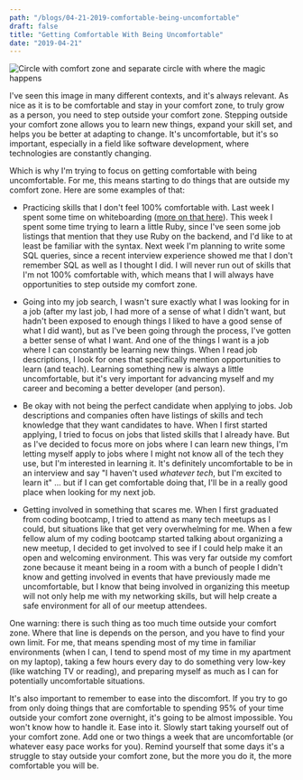 ```yaml
---
path: "/blogs/04-21-2019-comfortable-being-uncomfortable"
draft: false
title: "Getting Comfortable With Being Uncomfortable"
date: "2019-04-21"
---
```


![Circle with comfort zone and separate circle with where the magic happens](https://live.staticflickr.com/65535/46921329864_aff0643f81_b.jpg)

I've seen this image in many different contexts, and it's always relevant. As nice as it is to be comfortable and stay in your comfort zone, to truly grow as a person, you need to step outside your comfort zone. Stepping outside your comfort zone allows you to learn new things, expand your skill set, and helps you be better at adapting to change. It's uncomfortable, but it's so important, especially in a field like software development, where technologies are constantly changing.

Which is why I'm trying to focus on getting comfortable with being uncomfortable. For me, this means starting to do things that are outside my comfort zone. Here are some examples of that:

* Practicing skills that I don't feel 100% comfortable with. Last week I spent some time on whiteboarding ([more on that here](https://www.sarahlkatz.com/blogs/04-14-2019-off-track-whiteboard)). This week I spent some time trying to learn a little Ruby, since I've seen some job listings that mention that they use Ruby on the backend, and I'd like to at least be familiar with the syntax. Next week I'm planning to write some SQL queries, since a recent interview experience showed me that I don't remember SQL as well as I thought I did. I will never run out of skills that I'm not 100% comfortable with, which means that I will always have opportunities to step outside my comfort zone.

* Going into my job search, I wasn't sure exactly what I was looking for in a job (after my last job, I had more of a sense of what I didn't want, but hadn't been exposed to enough things I liked to have a good sense of what I did want), but as I've been going through the process, I've gotten a better sense of what I want. And one of the things I want is a job where I can constantly be learning new things. When I read job descriptions, I look for ones that specifically mention opportunities to learn (and teach). Learning something new is always a little uncomfortable, but it's very important for advancing myself and my career and becoming a better developer (and person).

* Be okay with not being the perfect candidate when applying to jobs. Job descriptions and companies often have listings of skills and tech knowledge that they want candidates to have. When I first started applying, I tried to focus on jobs that listed skills that I already have. But as I've decided to focus more on jobs where I can learn new things, I'm letting myself apply to jobs where I might not know all of the tech they use, but I'm interested in learning it. It's definitely uncomfortable to be in an interview and say "I haven't used *whatever tech*, but I'm excited to learn it" ... but if I can get comfortable doing that, I'll be in a really good place when looking for my next job.

* Getting involved in something that scares me. When I first graduated from coding bootcamp, I tried to attend as many tech meetups as I could, but situations like that get very overwhelming for me. When a few fellow alum of my coding bootcamp started talking about organizing a new meetup, I decided to get involved to see if I could help make it an open and welcoming environment. This was very far outside my comfort zone because it meant being in a room with a bunch of people I didn't know and getting involved in events that have previously made me uncomfortable, but I know that being involved in organizing this meetup will not only help me with my networking skills, but will help create a safe environment for all of our meetup attendees.

One warning: there is such thing as too much time outside your comfort zone. Where that line is depends on the person, and you have to find your own limit. For me, that means spending most of my time in familiar environments (when I can, I tend to spend most of my time in my apartment on my laptop), taking a few hours every day to do something very low-key (like watching TV or reading), and preparing myself as much as I can for potentially uncomfortable situations.

It's also important to remember to ease into the discomfort. If you try to go from only doing things that are comfortable to spending 95% of your time outside your comfort zone overnight, it's going to be almost impossible. You won't know how to handle it. Ease into it. Slowly start taking yourself out of your comfort zone. Add one or two things a week that are uncomfortable (or whatever easy pace works for you). Remind yourself that some days it's a struggle to stay outside your comfort zone, but the more you do it, the more comfortable you will be.